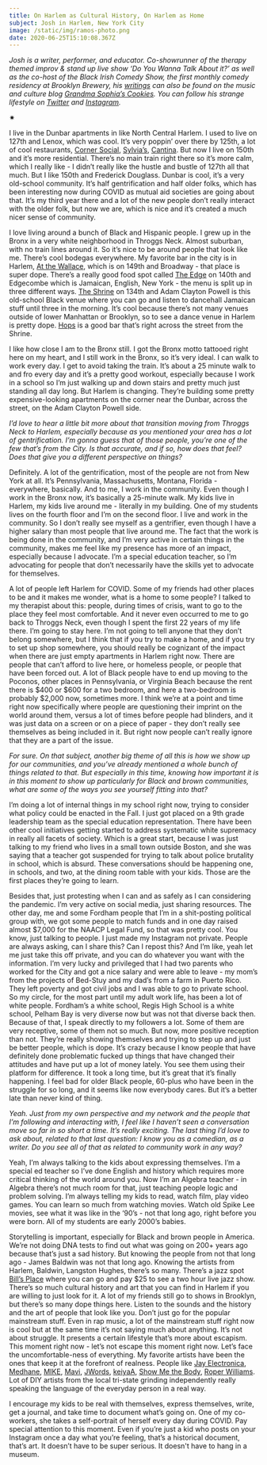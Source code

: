 ```yaml
---
title: On Harlem as Cultural History, On Harlem as Home
subject: Josh in Harlem, New York City
image: /static/img/ramos-photo.png
date: 2020-06-25T15:10:08.367Z
---
```

*Josh is a writer, performer, and educator. Co-showrunner of the therapy themed improv & stand up live show ‘Do You Wanna Talk About it?’ as well as the co-host of the Black Irish Comedy Show, the first monthly comedy residency at Brooklyn Brewery, his [writings](https://grandmasophiascookies.com/author/jramos32/) can also be found on the music and culture blog [Grandma Sophia’s Cookies](https://grandmasophiascookies.com/). You can follow his strange lifestyle on [Twitter](https://twitter.com/joshstamos_) and [Instagram](https://www.instagram.com/joshstamos_/?hl=en).*

✷

I live in the Dunbar apartments in like North Central Harlem. I used to live on 127th and Lenox, which was cool. It’s very poppin’ over there by 125th, a lot of cool restaurants, [Corner Social](https://cornersocialnyc.com/), [Sylvia’s](http://sylviasrestaurant.com/), [Cantina](https://www.cantinany.com/). But now I live on 150th and it’s more residential. There’s no main train right there so it’s more calm, which I really like - I didn’t really like the hustle and bustle of 127th all that much. But I like 150th and Frederick Douglass. Dunbar is cool, it’s a very old-school community. It’s half gentrification and half older folks, which has been interesting now during COVID as mutual aid societies are going about that. It’s my third year there and a lot of the new people don’t really interact with the older folk, but now we are, which is nice and it’s created a much nicer sense of community.

I love living around a bunch of Black and Hispanic people. I grew up in the Bronx in a very white neighborhood in Throggs Neck. Almost suburban, with no train lines around it. So it’s nice to be around people that look like me. There’s cool bodegas everywhere. My favorite bar in the city is in Harlem, [At the Wallace](https://www.facebook.com/AtTheWallace/), which is on 149th and Broadway - that place is super dope. There’s a really good food spot called [The Edge](https://www.theedgeharlem.com/) on 140th and Edgecombe which is Jamaican, English, New York - the menu is split up in three different ways. [The Shrine](https://www.shrinenyc.com/) on 134th and Adam Clayton Powell is this old-school Black venue where you can go and listen to dancehall Jamaican stuff until three in the morning. It’s cool because there’s not many venues outside of lower Manhattan or Brooklyn, so to see a dance venue in Harlem is pretty dope. [Hops](https://harlemhops.com/) is a good bar that’s right across the street from the Shrine.

I like how close I am to the Bronx still. I got the Bronx motto tattooed right here on my heart, and I still work in the Bronx, so it’s very ideal. I can walk to work every day. I get to avoid taking the train. It’s about a 25 minute walk to and fro every day and it’s a pretty good workout, especially because I work in a school so I’m just walking up and down stairs and pretty much just standing all day long. But Harlem is changing. They’re building some pretty expensive-looking apartments on the corner near the Dunbar, across the street, on the Adam Clayton Powell side.

*I’d love to hear a little bit more about that transition moving from Throggs Neck to Harlem, especially because as you mentioned your area has a lot of gentrification. I’m gonna guess that of those people, you’re one of the few that’s from the City. Is that accurate, and if so, how does that feel? Does that give you a different perspective on things?*

Definitely. A lot of the gentrification, most of the people are not from New York at all. It’s Pennsylvania, Massachusetts, Montana, Florida - everywhere, basically. And to me, I work in the community. Even though I work in the Bronx now, it’s basically a 25-minute walk. My kids live in Harlem, my kids live around me - literally in my building. One of my students lives on the fourth floor and I’m on the second floor. I live and work in the community. So I don’t really see myself as a gentrifier, even though I have a higher salary than most people that live around me. The fact that the work is being done in the community, and I’m very active in certain things in the community, makes me feel like my presence has more of an impact, especially because I advocate. I’m a special education teacher, so I’m advocating for people that don’t necessarily have the skills yet to advocate for themselves.

A lot of people left Harlem for COVID. Some of my friends had other places to be and it makes me wonder, what is a home to some people? I talked to my therapist about this: people, during times of crisis, want to go to the place they feel most comfortable. And it never even occurred to me to go back to Throggs Neck, even though I spent the first 22 years of my life there. I’m going to stay here. I’m not going to tell anyone that they don’t belong somewhere, but I think that if you try to make a home, and if you try to set up shop somewhere, you should really be cognizant of the impact when there are just empty apartments in Harlem right now. There are people that can’t afford to live here, or homeless people, or people that have been forced out. A lot of Black people have to end up moving to the Poconos, other places in Pennsylvania, or Virginia Beach because the rent there is $400 or $600 for a two bedroom, and here a two-bedroom is probably $2,000 now, sometimes more. I think we’re at a point and time right now specifically where people are questioning their imprint on the world around them, versus a lot of times before people had blinders, and it was just data on a screen or on a piece of paper - they don’t really see themselves as being included in it. But right now people can’t really ignore that they are a part of the issue.

*For sure. On that subject, another big theme of all this is how we show up for our communities, and you’ve already mentioned a whole bunch of things related to that. But especially in this time, knowing how important it is in this moment to show up particularly for Black and brown communities, what are some of the ways you see yourself fitting into that?*

I’m doing a lot of internal things in my school right now, trying to consider what policy could be enacted in the Fall. I just got placed on a 9th grade leadership team as the special education representation. There have been other cool initiatives getting started to address systematic white supremacy in really all facets of society. Which is a great start, because I was just talking to my friend who lives in a small town outside Boston, and she was saying that a teacher got suspended for trying to talk about police brutality in school, which is absurd. These conversations should be happening one, in schools, and two, at the dining room table with your kids. Those are the first places they’re going to learn.

Besides that, just protesting when I can and as safely as I can considering the pandemic. I’m very active on social media, just sharing resources. The other day, me and some Fordham people that I’m in a shit-posting political group with, we got some people to match funds and in one day raised almost $7,000 for the NAACP Legal Fund, so that was pretty cool. You know, just talking to people. I just made my Instagram not private. People are always asking, can I share this? Can I repost this? And I’m like, yeah let me just take this off private, and you can do whatever you want with the information. I’m very lucky and privileged that I had two parents who worked for the City and got a nice salary and were able to leave - my mom’s from the projects of Bed-Stuy and my dad’s from a farm in Puerto Rico. They left poverty and got civil jobs and I was able to go to private school. So my circle, for the most part until my adult work life, has been a lot of white people. Fordham’s a white school, Regis High School is a white school, Pelham Bay is very diverse now but was not that diverse back then. Because of that, I speak directly to my followers a lot. Some of them are very receptive, some of them not so much. But now, more positive reception than not. They’re really showing themselves and trying to step up and just be better people, which is dope. It’s crazy because I know people that have definitely done problematic fucked up things that have changed their attitudes and have put up a lot of money lately. You see them using their platform for difference. It took a long time, but it’s great that it’s finally happening. I feel bad for older Black people, 60-plus who have been in the struggle for so long, and it seems like now everybody cares. But it’s a better late than never kind of thing.

*Yeah. Just from my own perspective and my network and the people that I’m following and interacting with, I feel like I haven’t seen a conversation move so far in so short a time. It’s really exciting. The last thing I’d love to ask about, related to that last question: I know you as a comedian, as a writer. Do you see all of that as related to community work in any way?*

Yeah, I’m always talking to the kids about expressing themselves. I’m a special ed teacher so I’ve done English and history which requires more critical thinking of the world around you. Now I’m an Algebra teacher - in Algebra there’s not much room for that, just teaching people logic and problem solving. I’m always telling my kids to read, watch film, play video games. You can learn so much from watching movies. Watch old Spike Lee movies, see what it was like in the ‘90’s - not that long ago, right before you were born. All of my students are early 2000’s babies.

Storytelling is important, especially for Black and brown people in America. We’re not doing DNA tests to find out what was going on 200+ years ago because that’s just a sad history. But knowing the people from not that long ago - James Baldwin was not that long ago. Knowing the artists from Harlem, Baldwin, Langston Hughes, there’s so many. There’s a jazz spot [Bill’s Place](http://www.billsplaceharlem.com/) where you can go and pay $25 to see a two hour live jazz show. There’s so much cultural history and art that you can find in Harlem if you are willing to just look for it. A lot of my friends still go to shows in Brooklyn, but there’s so many dope things here. Listen to the sounds and the history and the art of people that look like you. Don’t just go for the popular mainstream stuff. Even in rap music, a lot of the mainstream stuff right now is cool but at the same time it’s not saying much about anything. It’s not about struggle. It presents a certain lifestyle that’s more about escapism. This moment right now - let’s not escape this moment right now. Let’s face the uncomfortable-ness of everything. My favorite artists have been the ones that keep it at the forefront of realness. People like [Jay Electronica](https://www.youtube.com/watch?v=Pk-TBouw57M), [Medhane](https://www.youtube.com/watch?v=InZZHpimjK4), [MIKE](https://www.youtube.com/watch?v=m3-qBVQTmoE), [Mavi](https://www.youtube.com/watch?v=qy5_YXmR40w), [JWords](https://www.youtube.com/watch?v=tlrVYJieMwM&list=OLAK5uy_ltvYVtHEY1QvHB-V8ZrRZwOTWk4xWISXM), [keiyaA](https://www.youtube.com/watch?v=awZQryp7v_I), [Show Me the Body](https://www.youtube.com/watch?v=B15q6Uz6inY), [Roper Williams](https://www.youtube.com/watch?v=igvL4O6vHmM). Lot of DIY artists from the local tri-state grinding independently really speaking the language of the everyday person in a real way.

I encourage my kids to be real with themselves, express themselves, write, get a journal, and take time to document what’s going on. One of my co-workers, she takes a self-portrait of herself every day during COVID. Pay special attention to this moment. Even if you’re just a kid who posts on your Instagram once a day what you’re feeling, that’s a historical document, that’s art. It doesn’t have to be super serious. It doesn't have to hang in a museum.